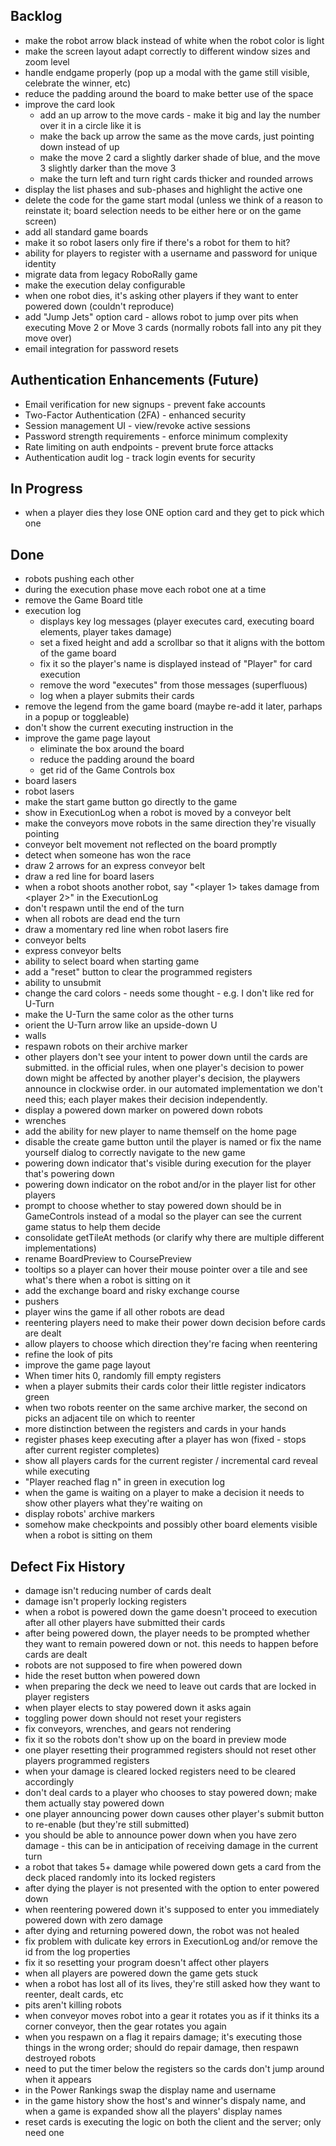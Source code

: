 ## Backlog
* make the robot arrow black instead of white when the robot color is light
* make the screen layout adapt correctly to different window sizes and zoom level
* handle endgame properly (pop up a modal with the game still visible, celebrate the winner, etc)
* reduce the padding around the board to make better use of the space
* improve the card look
    * add an up arrow to the move cards - make it big and lay the number over it in a circle like it is
    * make the back up arrow the same as the move cards, just pointing down instead of up
    * make the move 2 card a slightly darker shade of blue, and the move 3 slightly darker than the move 3
    * make the turn left and turn right cards thicker and rounded arrows
* display the list phases and sub-phases and highlight the active one
* delete the code for the game start modal (unless we think of a reason to reinstate it; board selection needs to be either here or on the game screen)
* add all standard game boards
* make it so robot lasers only fire if there's a robot for them to hit?
* ability for players to register with a username and password for unique identity
* migrate data from legacy RoboRally game
* make the execution delay configurable
* when one robot dies, it's asking other players if they want to enter powered down (couldn't reproduce)
* add "Jump Jets" option card - allows robot to jump over pits when executing Move 2 or Move 3 cards (normally robots fall into any pit they move over)
* email integration for password resets

## Authentication Enhancements (Future)
* Email verification for new signups - prevent fake accounts
* Two-Factor Authentication (2FA) - enhanced security
* Session management UI - view/revoke active sessions
* Password strength requirements - enforce minimum complexity
* Rate limiting on auth endpoints - prevent brute force attacks
* Authentication audit log - track login events for security

## In Progress
* when a player dies they lose ONE option card and they get to pick which one

## Done
* robots pushing each other
* during the execution phase move each robot one at a time
* remove the Game Board title
* execution log
    * displays key log messages (player executes card, executing board elements, player takes damage)
    * set a fixed height and add a scrollbar so that it aligns with the bottom of the game board
    * fix it so the player's name is displayed instead of "Player" for card execution
    * remove the word "executes" from those messages (superfluous)
    * log when a player submits their cards
* remove the legend from the game board (maybe re-add it later, parhaps in a popup or toggleable)
* don't show the current executing instruction in the 
* improve the game page layout
    * eliminate the box around the board
    * reduce the padding around the board
    * get rid of the Game Controls box
* board lasers
* robot lasers
* make the start game button go directly to the game
* show in ExecutionLog when a robot is moved by a conveyor belt
* make the conveyors move robots in the same direction they're visually pointing
* conveyor belt movement not reflected on the board promptly
* detect when someone has won the race
* draw 2 arrows for an express conveyor belt
* draw a red line for board lasers
* when a robot shoots another robot, say "<player 1> takes <n> damage from <player 2>" in the ExecutionLog
* don't respawn until the end of the turn
* when all robots are dead end the turn
* draw a momentary red line when robot lasers fire
* conveyor belts
* express conveyor belts
* ability to select board when starting game
* add a "reset" button to clear the programmed registers
* ability to unsubmit
* change the card colors - needs some thought - e.g. I don't like red for U-Turn
* make the U-Turn the same color as the other turns
* orient the U-Turn arrow like an upside-down U
* walls
* respawn robots on their archive marker
* other players don't see your intent to power down until the cards are submitted.  in the official rules, when one player's decision to power down might be affected by another player's decision, the playwers announce in clockwise order. in our automated implementation we don't need this; each player makes their decision independently.
* display a powered down marker on powered down robots
* wrenches
* add the ability for new player to name themself on the home page
* disable the create game button until the player is named or fix the name yourself dialog to correctly navigate to the new game
* powering down indicator that's visible during execution for the player that's powering down
* powering down indicator on the robot and/or in the player list for other players
* prompt to choose whether to stay powered down should be in GameControls instead of a modal so the player can see the current game status to help them decide
* consolidate getTileAt methods (or clarify why there are multiple different implementations)
* rename BoardPreview to CoursePreview
* tooltips so a player can hover their mouse pointer over a tile and see what's there when a robot is sitting on it
* add the exchange board and risky exchange course
* pushers
* player wins the game if all other robots are dead
* reentering players need to make their power down decision before cards are dealt
* allow players to choose which direction they're facing when reentering
* refine the look of pits
* improve the game page layout
* When timer hits 0, randomly fill empty registers
* when a player submits their cards color their little register indicators green
* when two robots reenter on the same archive marker, the second on picks an adjacent tile on which to reenter
* more distinction between the registers and cards in your hands
* register phases keep executing after a player has won (fixed - stops after current register completes)
* show all players cards for the current register / incremental card reveal while executing
* "Player reached flag n" in green in execution log
* when the game is waiting on a player to make a decision it needs to show other players what they're waiting on
* display robots' archive markers
* somehow make checkpoints and possibly other board elements visible when a robot is sitting on them

## Defect Fix History
* damage isn't reducing number of cards dealt
* damage isn't properly locking registers
* when a robot is powered down the game doesn't proceed to execution after all other players have submitted their cards
* after being powered down, the player needs to be prompted whether they want to remain powered down or not.  this needs to happen before cards are dealt
* robots are not supposed to fire when powered down
* hide the reset button when powered down
* when preparing the deck we need to leave out cards that are locked in player registers
* when player elects to stay powered down it asks again
* toggling power down should not reset your registers
* fix conveyors, wrenches, and gears not rendering
* fix it so the robots don't show up on the board in preview mode
* one player resetting their programmed registers should not reset other players programmed registers
* when your damage is cleared locked registers need to be cleared accordingly
* don't deal cards to a player who chooses to stay powered down; make them actually stay powered down
* one player announcing power down causes other player's submit button to re-enable (but they're still submitted)
* you should be able to announce power down when you have zero damage - this can be in anticipation of receiving damage in the current turn
* a robot that takes 5+ damage while powered down gets a card from the deck placed randomly into its locked registers
* after dying the player is not presented with the option to enter powered down
* when reentering powered down it's supposed to enter you immediately powered down with zero damage
* after dying and returning powered down, the robot was not healed
* fix problem with dulicate key errors in ExecutionLog and/or remove the id from the log properties
* fix it so resetting your program doesn't affect other players
* when all players are powered down the game gets stuck
* when a robot has lost all of its lives, they're still asked how they want to reenter, dealt cards, etc
* pits aren't killing robots
* when conveyor moves robot into a gear it rotates you as if it thinks its a corner conveyor, then the gear rotates you again
* when you respawn on a flag it repairs damage; it's executing those things in the wrong order; should do repair damage, then respawn destroyed robots
* need to put the timer below the registers so the cards don't jump around when it appears
* in the Power Rankings swap the display name and username
* in the game history show the host's and winner's dispaly name, and when a game is expanded show all the players' display names
* reset cards is executing the logic on both the client and the server; only need one

